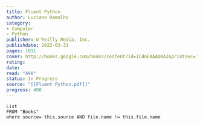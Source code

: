 ```yaml
---
title: Fluent Python
author: Luciano Ramalho
category: 
- Computer
- Python
publisher: O'Reilly Media, Inc.
publishdate: 2022-03-31
pages: 1011
cover: http://books.google.com/books/content?id=ICdnEAAAQBAJ&printsec=frontcover&img=1&zoom=1&edge=curl&source=gbs_api
rating: 
date: 
read: "490"
status: In Progress
source: "[[Fluent Python.pdf]]"
progress: 490
---
```

```dataview
List 
FROM "Books"
where source= this.source AND file.name != this.file.name
```